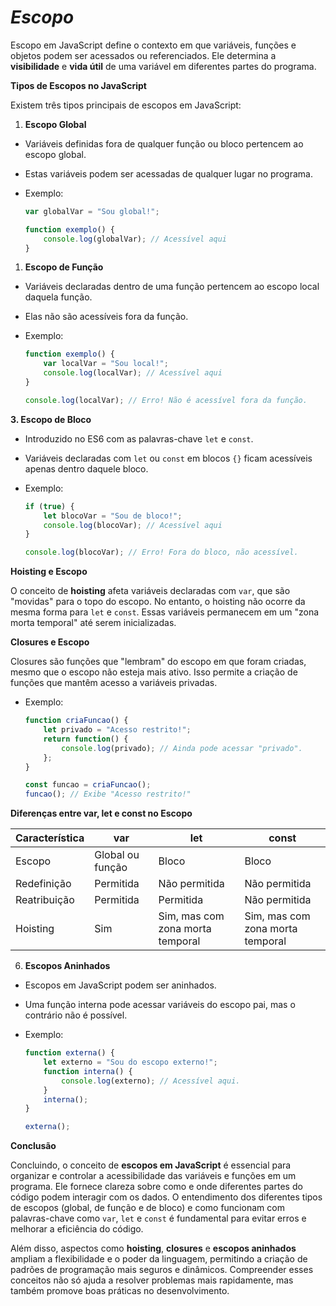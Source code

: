 # ***Escopo***

Escopo em JavaScript define o contexto em que variáveis, funções e objetos podem ser acessados ou referenciados. Ele determina a **visibilidade** e **vida útil** de uma variável em diferentes partes do programa.

**Tipos de Escopos no JavaScript**

Existem três tipos principais de escopos em JavaScript:

1. **Escopo Global**
- Variáveis definidas fora de qualquer função ou bloco pertencem ao escopo global.
- Estas variáveis podem ser acessadas de qualquer lugar no programa.
- Exemplo:
    
    ```jsx
    var globalVar = "Sou global!";
    
    function exemplo() {
        console.log(globalVar); // Acessível aqui
    }
    ```
    
1. **Escopo de Função**
- Variáveis declaradas dentro de uma função pertencem ao escopo local daquela função.
- Elas não são acessíveis fora da função.
- Exemplo:
    
    ```jsx
    function exemplo() {
        var localVar = "Sou local!";
        console.log(localVar); // Acessível aqui
    }
    
    console.log(localVar); // Erro! Não é acessível fora da função.
    ```
    

**3. Escopo de Bloco**

- Introduzido no ES6 com as palavras-chave `let` e `const`.
- Variáveis declaradas com `let` ou `const` em blocos `{}` ficam acessíveis apenas dentro daquele bloco.
- Exemplo:
    
    ```jsx
    if (true) {
        let blocoVar = "Sou de bloco!";
        console.log(blocoVar); // Acessível aqui
    }
    
    console.log(blocoVar); // Erro! Fora do bloco, não acessível.
    ```
    

**Hoisting e Escopo**

O conceito de **hoisting** afeta variáveis declaradas com `var`, que são "movidas" para o topo do escopo. No entanto, o hoisting não ocorre da mesma forma para `let` e `const`. Essas variáveis permanecem em um "zona morta temporal" até serem inicializadas.

**Closures e Escopo**

Closures são funções que "lembram" do escopo em que foram criadas, mesmo que o escopo não esteja mais ativo. Isso permite a criação de funções que mantêm acesso a variáveis privadas.

- Exemplo:
    
    ```jsx
    function criaFuncao() {
        let privado = "Acesso restrito!";
        return function() {
            console.log(privado); // Ainda pode acessar "privado".
        };
    }
    
    const funcao = criaFuncao();
    funcao(); // Exibe "Acesso restrito!"
    ```
    

**Diferenças entre var, let e const no Escopo**

| **Característica** | **var** | **let** | **const** |
| --- | --- | --- | --- |
| Escopo | Global ou função | Bloco | Bloco |
| Redefinição | Permitida | Não permitida | Não permitida |
| Reatribuição | Permitida | Permitida | Não permitida |
| Hoisting | Sim | Sim, mas com zona morta temporal | Sim, mas com zona morta temporal |

6. **Escopos Aninhados**

- Escopos em JavaScript podem ser aninhados.
- Uma função interna pode acessar variáveis do escopo pai, mas o contrário não é possível.
- Exemplo:
    
    ```jsx
    function externa() {
        let externo = "Sou do escopo externo!";
        function interna() {
            console.log(externo); // Acessível aqui.
        }
        interna();
    }
    
    externa();
    ```
    

**Conclusão**

Concluindo, o conceito de **escopos em JavaScript** é essencial para organizar e controlar a acessibilidade das variáveis e funções em um programa. Ele fornece clareza sobre como e onde diferentes partes do código podem interagir com os dados. O entendimento dos diferentes tipos de escopos (global, de função e de bloco) e como funcionam com palavras-chave como `var`, `let` e `const` é fundamental para evitar erros e melhorar a eficiência do código.

Além disso, aspectos como **hoisting**, **closures** e **escopos aninhados** ampliam a flexibilidade e o poder da linguagem, permitindo a criação de padrões de programação mais seguros e dinâmicos. Compreender esses conceitos não só ajuda a resolver problemas mais rapidamente, mas também promove boas práticas no desenvolvimento.